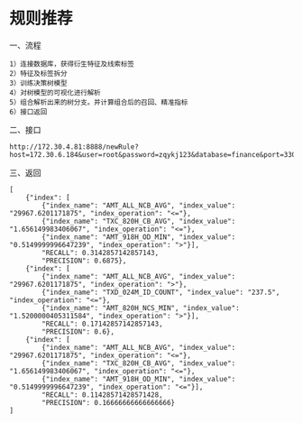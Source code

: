# 规则推荐


一、流程

    1）连接数据库，获得衍生特征及线索标签
    2）特征及标签拆分
    3）训练决策树模型
    4）对树模型的可视化进行解析
    5）组合解析出来的树分支。并计算组合后的召回、精准指标
    6）接口返回


二、接口

    http://172.30.4.81:8888/newRule?host=172.30.6.184&user=root&password=zqykj123&database=finance&port=3306
    

三、返回

    [
        {"index": [
            {"index_name": "AMT_ALL_NCB_AVG", "index_value": "29967.6201171875", "index_operation": "<="}, 
            {"index_name": "TXC_820H_CB_AVG", "index_value": "1.656149983406067", "index_operation": "<="}, 
            {"index_name": "AMT_918H_OD_MIN", "index_value": "0.5149999996647239", "index_operation": ">"}], 
            "RECALL": 0.3142857142857143, 
            "PRECISION": 0.6875}, 
        {"index": [
            {"index_name": "AMT_ALL_NCB_AVG", "index_value": "29967.6201171875", "index_operation": ">"},
            {"index_name": "TXD_024M_ID_COUNT", "index_value": "237.5", "index_operation": "<="},
            {"index_name": "AMT_820H_NCS_MIN", "index_value": "1.5200000405311584", "index_operation": ">"}],
            "RECALL": 0.17142857142857143, 
            "PRECISION": 0.6}, 
        {"index": [
            {"index_name": "AMT_ALL_NCB_AVG", "index_value": "29967.6201171875", "index_operation": "<="},
            {"index_name": "TXC_820H_CB_AVG", "index_value": "1.656149983406067", "index_operation": "<="}, 
            {"index_name": "AMT_918H_OD_MIN", "index_value": "0.5149999996647239", "index_operation": "<="}], 
            "RECALL": 0.11428571428571428, 
            "PRECISION": 0.16666666666666666}
    ]
    
    
    
    
    
    